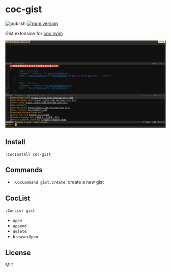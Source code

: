 # coc-gist

![publish](https://github.com/voldikss/coc-gist/workflows/publish/badge.svg)
[![npm version](https://badge.fury.io/js/coc-gist.svg)](https://badge.fury.io/js/coc-gist)

Gist extension for [coc.nvim](https://github.com/neoclide/coc.nvim)

![](./assets/demo.png)

## Install

```
:CocInstall coc-gist
```

## Commands

- `:CocCommand gist.create`: create a new gist

## CocList

`:CocList gist`

- `open`
- `append`
- `delete`
- `browserOpen`

## License

MIT
